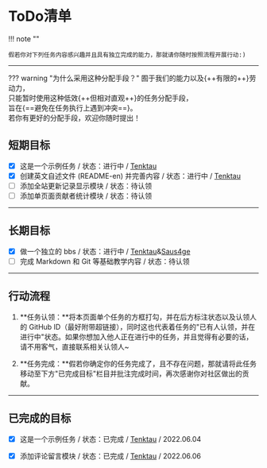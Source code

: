 # ToDo清单

!!! note ""

    假若你对下列任务内容感兴趣并且具有独立完成的能力，那就请你随时按照流程开展行动:)  

---

??? warning "为什么采用这种分配手段？"
    囿于我们的能力以及{++有限的++}劳动力，  
    只能暂时使用这种低效{++但相对直观++}的任务分配手段，  
    旨在{==避免在任务执行上遇到冲突==}。  
    若你有更好的分配手段，欢迎你随时提出！

## 短期目标

- [x] 这是一个示例任务 / 状态：进行中 / [Tenktau](https://github.com/Tenktau)
- [x] 创建英文自述文件 (README-en) 并完善内容 / 状态：进行中 / [Tenktau](https://github.com/Tenktau)
- [ ] 添加全站更新记录显示模块 / 状态：待认领
- [ ] 添加单页面贡献者统计模块 / 状态：待认领

---

## 长期目标

- [x] 做一个独立的 bbs / 状态：进行中 / [Tenktau](https://github.com/Tenktau)&[Saus4ge](https://github.com/Saus4ge)
- [ ] 完成 Markdown 和 Git 等基础教学内容 / 状态：待认领

---

## 行动流程

1. **任务认领：**将本页面单个任务的方框打勾，并在后方标注状态以及认领人的 GitHub ID（最好附带超链接），同时这也代表着任务的"已有人认领，并在进行中"状态。如果你想加入他人正在进行中的任务，并且觉得有必要的话，请不用客气，直接联系相关认领人~

2. **任务完成：**假若你确定你的任务完成了，且不存在问题，那就请将此任务移动至下方"已完成目标"栏目并批注完成时间，再次感谢你对社区做出的贡献。

---

## 已完成的目标

- [x] 这是一个示例任务 / 状态：已完成 / [Tenktau](https://github.com/Tenktau) / 2022.06.04

- [x] 添加评论留言模块 / 状态：已完成 / [Tenktau](https://github.com/Tenktau) / 2022.06.06
